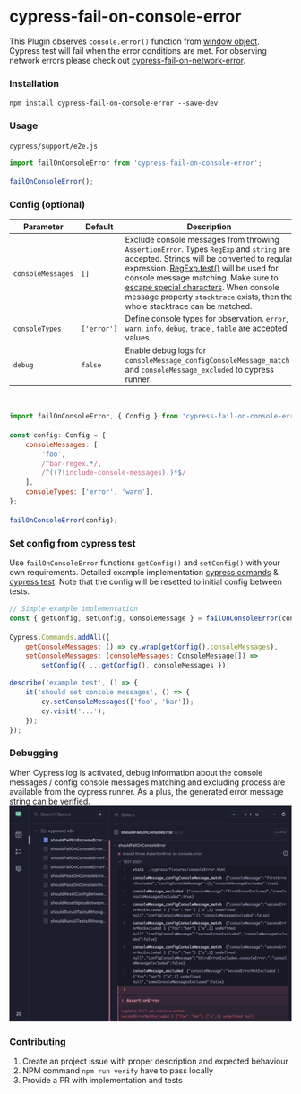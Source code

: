 # cypress-fail-on-console-error

This Plugin observes `console.error()` function from [window object](https://developer.mozilla.org/de/docs/Web/API/Window). Cypress test will fail when the error conditions are met. For observing network errors please check out [cypress-fail-on-network-error](https://www.npmjs.com/package/cypress-fail-on-network-error).

### Installation

```
npm install cypress-fail-on-console-error --save-dev
```

### Usage

`cypress/support/e2e.js`

```js
import failOnConsoleError from 'cypress-fail-on-console-error';

failOnConsoleError();
```

### Config (optional)

| Parameter             | Default               | <div style="width:300px">Description</div>    |
|---                    |---                    |---                                            |
| `consoleMessages`     | `[]` | Exclude console messages from throwing `AssertionError`. Types `RegExp` and `string` are accepted. Strings will be converted to regular expression. [RegExp.test()](https://developer.mozilla.org/en-US/docs/Web/JavaScript/Reference/Global_Objects/RegExp/test?retiredLocale=de) will be used for console message matching. Make sure to [escape special characters](https://javascript.info/regexp-escaping). When console message property `stacktrace` exists, then the whole stacktrace can be matched. |
| `consoleTypes` | `['error']` | Define console types for observation. `error`, `warn`, `info`, `debug`, `trace` , `table` are accepted values.
| `debug`          | `false`               | Enable debug logs for `consoleMessage_configConsoleMessage_match` and `consoleMessage_excluded` to cypress runner                                     

<br/>

```js
import failOnConsoleError, { Config } from 'cypress-fail-on-console-error';

const config: Config = {
    consoleMessages: [
        'foo', 
        /^bar-regex.*/,
        /^((?!include-console-messages).)*$/ 
    ],
    consoleTypes: ['error', 'warn'],
};

failOnConsoleError(config);
```

### Set config from cypress test 
Use `failOnConsoleError` functions `getConfig()` and `setConfig()` with your own requirements. Detailed example implementation [cypress comands](https://github.com/nils-hoyer/cypress-fail-on-console-error/blob/main/cypress/support/e2e.ts#L14-L64) & [cypress test](https://github.com/nils-hoyer/cypress-fail-on-console-error/blob/main/cypress/e2e/shouldFailOnConsoleErrorFromSetConfig.cy.ts#L1-L25). Note that the config will be resetted to initial config between tests.

```js
// Simple example implementation
const { getConfig, setConfig, ConsoleMessage } = failOnConsoleError(config);

Cypress.Commands.addAll({
    getConsoleMessages: () => cy.wrap(getConfig().consoleMessages),
    setConsoleMessages: (consoleMessages: ConsoleMessage[]) => 
        setConfig({ ...getConfig(), consoleMessages });
```

```js
describe('example test', () => {
    it('should set console messages', () => {
        cy.setConsoleMessages(['foo', 'bar']);
        cy.visit('...');
    });
});
```


### Debugging 
When Cypress log is activated, debug information about the console messages / config console messages matching and excluding process are available from the cypress runner. As a plus, the generated error message string can be verified.
![debugTrue.png](./docs/debugTrue.png)

### Contributing
1. Create an project issue with proper description and expected behaviour
2. NPM command `npm run verify` have to pass locally
3. Provide a PR with implementation and tests 

